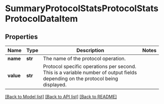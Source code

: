 # SummaryProtocolStatsProtocolStatsProtocolDataItem

## Properties
Name | Type | Description | Notes
------------ | ------------- | ------------- | -------------
**name** | **str** | The name of the protocol operation. | 
**value** | **str** | Protocol specific operations per second. This is a variable number of output fields depending on the protocol being displayed. | 

[[Back to Model list]](../README.md#documentation-for-models) [[Back to API list]](../README.md#documentation-for-api-endpoints) [[Back to README]](../README.md)


